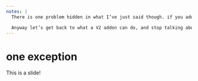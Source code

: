 ```yaml
---
notes: |
  There is one problem hidden in what I’ve just said though. if you addon is in the “do stuff” category then you cant have it automatically hook into any build process any more. You can tell the developer consuming your addon how to get it to hook in, but it can’t do this automatically any more. I’ve had a few discussion with Ed about this and there is a potential way forward. Hopefully I’m back here next year telling you about “build addons”, not least because my whole Empress project desperately needs them!

  Anyway let’s get back to what a V2 addon can do, and stop talking about what it can’t.
---
```


# one exception

This is a slide!

